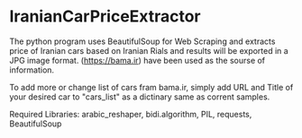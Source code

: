 # IranianCarPriceExtractor
The python program uses BeautifulSoup for Web Scraping and extracts price of  Iranian cars based on Iranian Rials and results will be exported in a JPG image format.
(https://bama.ir) have been used as the sourse of information.

To add more or change list of cars fram bama.ir, simply add URL and Title of your desired car to "cars_list" as a dictinary same as corrent samples.

Required Libraries: arabic_reshaper, bidi.algorithm, PIL, requests, BeautifulSoup
